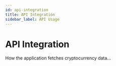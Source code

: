 ```yaml
---
id: api-integration
title: API Integration
sidebar_label: API Usage
---
```


# API Integration

How the application fetches cryptocurrency data...
